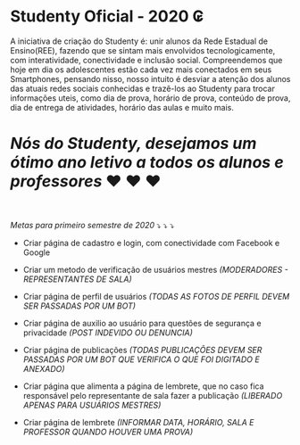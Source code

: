 # Studenty Oficial - 2020 ₢ 

A iniciativa de criação do Studenty é: unir alunos da Rede Estadual de Ensino(REE), fazendo que se sintam mais envolvidos tecnologicamente, com interatividade, conectividade e inclusão social. Compreendemos que hoje em dia os adolescentes estão cada vez mais conectados em seus Smartphones, pensando nisso, nosso intuito é desviar a atenção dos alunos das atuais redes sociais conhecidas e trazê-los ao Studenty para trocar informações uteis, como dia de prova, horário de prova, conteúdo de prova, dia de entrega de atividades, horário das aulas e muito mais. 

# *Nós do Studenty, desejamos um ótimo ano letivo a todos os alunos e professores* ♥ ♥ ♥  
<br><br>
*Metas para primeiro semestre de 2020*  ⤵️  ⤵️  ⤵️

* Criar página de cadastro e login, com conectividade com Facebook e Google

* Criar um metodo de verificação de usuários mestres *(MODERADORES - REPRESENTANTES DE SALA)*

* Criar página de perfil de usuários *(TODAS AS FOTOS DE PERFIL DEVEM SER PASSADAS POR UM BOT)*

* Criar página de auxilio ao usuário para questões de segurança e privacidade *(POST INDEVIDO OU DENUNCIA)*

* Criar página de publicações *(TODAS PUBLICAÇÕES DEVEM SER PASSADAS POR UM BOT QUE VERIFICA O QUE FOI DIGITADO E ANEXADO)*

* Criar página que alimenta a página de lembrete, que no caso fica responsável pelo representante de sala fazer a publicação *(LIBERADO APENAS PARA USUÁRIOS MESTRES)*

* Criar página de lembrete *(INFORMAR DATA, HORÁRIO, SALA E PROFESSOR QUANDO HOUVER UMA PROVA)*

